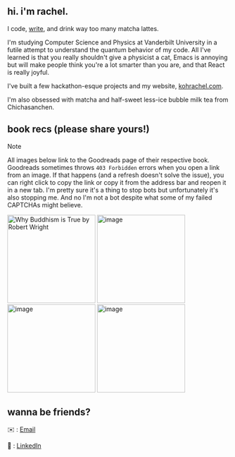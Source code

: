 <!---
If you found this, I have questions. And I need more OSINT expert friends, so. 
Email rachelkohhuiqi@gmail.com with the subject line "I Stalked Your GitHub". 
--->

## hi. i'm rachel.

I code, [write](https://kohrachel.com/), and drink way too many matcha lattes. 

I'm studying Computer Science and Physics at Vanderbilt University in a futile attempt to understand the quantum behavior of my code. All I've learned is that you really shouldn't give a physicist a cat, Emacs is annoying but will make people think you're a lot smarter than you are, and that React is really joyful. 

I've built a few hackathon-esque projects and my website, [kohrachel.com](https://kohrachel.com). 

I'm also obsessed with matcha and half-sweet less-ice bubble milk tea from Chichasanchen. 

## book recs (please share yours!)

> [!NOTE] 
> All images below link to the Goodreads page of their respective book. Goodreads sometimes throws `403 Forbidden` errors when you open a link from an image. If that happens (and a refresh doesn't solve the issue), you can right click to copy the link or copy it from the address bar and reopen it in a new tab. I'm pretty sure it's a thing to stop bots but unfortunately it's also stopping me. And no I'm not a bot despite what some of my failed CAPTCHAs might believe. 

[<img height="200" alt="Why Buddhism is True by Robert Wright" src="https://github.com/user-attachments/assets/391b1365-4152-4438-ba41-f6a06799d89c" />](https://www.goodreads.com/book/show/32895535-why-buddhism-is-true) [<img height="200" alt="image" src="https://github.com/user-attachments/assets/4daae7fe-f4af-4265-88d4-a073a204e9d0" />](https://www.goodreads.com/book/show/217452028-there-s-nothing-like-this) [<img height="200" alt="image" src="https://github.com/user-attachments/assets/5345bea1-5ef1-4035-8db7-4aeb19acbbdc" />](https://www.goodreads.com/book/show/39207989-the-art-of-war) [<img height="200" alt="image" src="https://github.com/user-attachments/assets/54c4519b-63d8-4a0a-8b31-eebecf5ac77c" />](https://www.goodreads.com/book/show/4865.How_to_Win_Friends_Influence_People)

## wanna be friends? 

✉️ : [Email](mailto:rachelkohhuiqi@gmail.com)

🔗 : [LinkedIn](https://www.linkedin.com/in/kohrh/)
